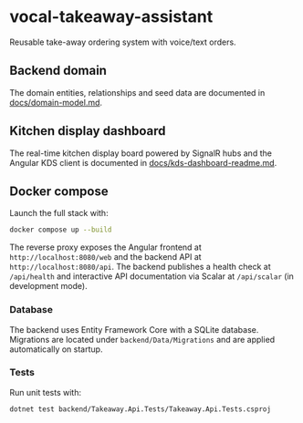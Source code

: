 # vocal-takeaway-assistant

Reusable take-away ordering system with voice/text orders.

## Backend domain

The domain entities, relationships and seed data are documented in [docs/domain-model.md](docs/domain-model.md).

## Kitchen display dashboard

The real-time kitchen display board powered by SignalR hubs and the Angular KDS client is documented in [docs/kds-dashboard-readme.md](docs/kds-dashboard-readme.md).

## Docker compose

Launch the full stack with:

```bash
docker compose up --build
```

The reverse proxy exposes the Angular frontend at `http://localhost:8080/web` and the backend API at `http://localhost:8080/api`.
The backend publishes a health check at `/api/health` and interactive API documentation via Scalar at `/api/scalar` (in development mode).

### Database

The backend uses Entity Framework Core with a SQLite database. Migrations are located under `backend/Data/Migrations` and are applied automatically on startup.

### Tests

Run unit tests with:

```bash
dotnet test backend/Takeaway.Api.Tests/Takeaway.Api.Tests.csproj
```
